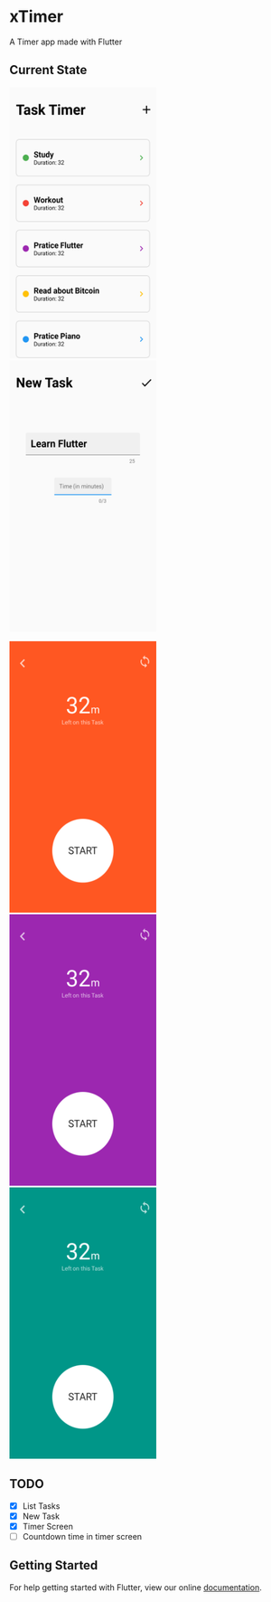 # xTimer

A Timer app made with Flutter

## Current State
<img src="/screenshots/img1.png" width="260" height="480"> <img src="/screenshots/img2.png" width="260" height="480">

<img src="/screenshots/img4.png" width="260" height="480"> <img src="/screenshots/img5.png" width="260" height="480"> <img src="/screenshots/img3.png" width="260" height="480">

## TODO
- [x] List Tasks
- [x] New Task
- [x] Timer Screen
- [ ] Countdown time in timer screen

## Getting Started

For help getting started with Flutter, view our online
[documentation](https://flutter.io/).
